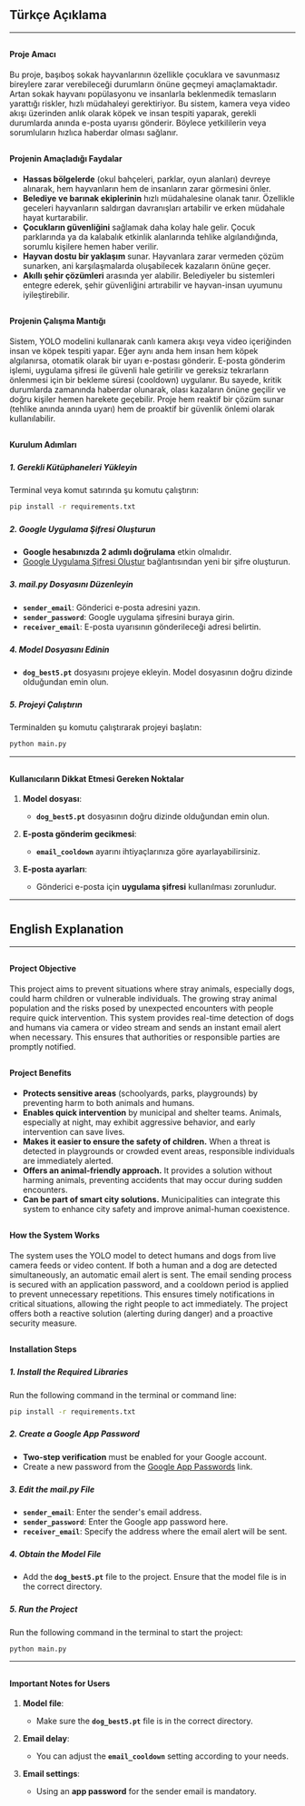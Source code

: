 # <h2> Türkçe Açıklama </h2>
---
## <h4> Proje Amacı </h4>
Bu proje, başıboş sokak hayvanlarının özellikle çocuklara ve savunmasız bireylere zarar verebileceği durumların önüne geçmeyi amaçlamaktadır. Artan sokak hayvanı popülasyonu ve insanlarla beklenmedik temasların yarattığı riskler, hızlı müdahaleyi gerektiriyor. Bu sistem, kamera veya video akışı üzerinden anlık olarak köpek ve insan tespiti yaparak, gerekli durumlarda anında e-posta uyarısı gönderir. Böylece yetkililerin veya sorumluların hızlıca haberdar olması sağlanır.

## <h4> Projenin Amaçladığı Faydalar </h4>

- **Hassas bölgelerde** (okul bahçeleri, parklar, oyun alanları) devreye alınarak, hem hayvanların hem de insanların zarar görmesini önler.
- **Belediye ve barınak ekiplerinin** hızlı müdahalesine olanak tanır. Özellikle geceleri hayvanların saldırgan davranışları artabilir ve erken müdahale hayat kurtarabilir.
- **Çocukların güvenliğini** sağlamak daha kolay hale gelir. Çocuk parklarında ya da kalabalık etkinlik alanlarında tehlike algılandığında, sorumlu kişilere hemen haber verilir.
- **Hayvan dostu bir yaklaşım** sunar. Hayvanlara zarar vermeden çözüm sunarken, ani karşılaşmalarda oluşabilecek kazaların önüne geçer.
- **Akıllı şehir çözümleri** arasında yer alabilir. Belediyeler bu sistemleri entegre ederek, şehir güvenliğini artırabilir ve hayvan-insan uyumunu iyileştirebilir.
  
## <h4> Projenin Çalışma Mantığı </h4>
Sistem, YOLO modelini kullanarak canlı kamera akışı veya video içeriğinden insan ve köpek tespiti yapar. Eğer aynı anda hem insan hem köpek algılanırsa, otomatik olarak bir uyarı e-postası gönderir. E-posta gönderim işlemi, uygulama şifresi ile güvenli hale getirilir ve gereksiz tekrarların önlenmesi için bir bekleme süresi (cooldown) uygulanır.
Bu sayede, kritik durumlarda zamanında haberdar olunarak, olası kazaların önüne geçilir ve doğru kişiler hemen harekete geçebilir. Proje hem reaktif bir çözüm sunar (tehlike anında anında uyarı) hem de proaktif bir güvenlik önlemi olarak kullanılabilir.

## <h4> Kurulum Adımları </h4>

### <h5> 1. Gerekli Kütüphaneleri Yükleyin </h5>
Terminal veya komut satırında şu komutu çalıştırın:
```bash
pip install -r requirements.txt
```

### <h5> 2. Google Uygulama Şifresi Oluşturun </h5> 
- **Google hesabınızda 2 adımlı doğrulama** etkin olmalıdır.  
- [Google Uygulama Şifresi Oluştur](https://myaccount.google.com/apppasswords) bağlantısından yeni bir şifre oluşturun.

### <h5> 3. mail.py Dosyasını Düzenleyin  </h5>
- **`sender_email`**: Gönderici e-posta adresini yazın.  
- **`sender_password`**: Google uygulama şifresini buraya girin.  
- **`receiver_email`**: E-posta uyarısının gönderileceği adresi belirtin.

### <h5> 4. Model Dosyasını Edinin </h5>
- **`dog_best5.pt`** dosyasını projeye ekleyin. Model dosyasının doğru dizinde olduğundan emin olun.

### <h5> 5. Projeyi Çalıştırın </h5>  
Terminalden şu komutu çalıştırarak projeyi başlatın:
```bash
python main.py
```

---

## <h4> Kullanıcıların Dikkat Etmesi Gereken Noktalar  </h4>

1. **Model dosyası**:  
   - **`dog_best5.pt`** dosyasının doğru dizinde olduğundan emin olun.

2. **E-posta gönderim gecikmesi**:  
   - **`email_cooldown`** ayarını ihtiyaçlarınıza göre ayarlayabilirsiniz.

3. **E-posta ayarları**:  
   - Gönderici e-posta için **uygulama şifresi** kullanılması zorunludur.

---

# <h2> English Explanation </h2>

---

## <h4> Project Objective </h4>
This project aims to prevent situations where stray animals, especially dogs, could harm children or vulnerable individuals. The growing stray animal population and the risks posed by unexpected encounters with people require quick intervention. This system provides real-time detection of dogs and humans via camera or video stream and sends an instant email alert when necessary. This ensures that authorities or responsible parties are promptly notified.

## <h4> Project Benefits </h4>

- **Protects sensitive areas** (schoolyards, parks, playgrounds) by preventing harm to both animals and humans.
- **Enables quick intervention** by municipal and shelter teams. Animals, especially at night, may exhibit aggressive behavior, and early intervention can save lives.
- **Makes it easier to ensure the safety of children.** When a threat is detected in playgrounds or crowded event areas, responsible individuals are immediately alerted.
- **Offers an animal-friendly approach.** It provides a solution without harming animals, preventing accidents that may occur during sudden encounters.
- **Can be part of smart city solutions.** Municipalities can integrate this system to enhance city safety and improve animal-human coexistence.

## <h4> How the System Works </h4>
The system uses the YOLO model to detect humans and dogs from live camera feeds or video content. If both a human and a dog are detected simultaneously, an automatic email alert is sent. The email sending process is secured with an application password, and a cooldown period is applied to prevent unnecessary repetitions.
This ensures timely notifications in critical situations, allowing the right people to act immediately. The project offers both a reactive solution (alerting during danger) and a proactive security measure.

## <h4> Installation Steps </h4>

### <h5> 1. Install the Required Libraries </h5>
Run the following command in the terminal or command line:
```bash
pip install -r requirements.txt
```

### <h5> 2. Create a Google App Password </h5> 
- **Two-step verification** must be enabled for your Google account.
- Create a new password from the [Google App Passwords](https://myaccount.google.com/apppasswords) link.

### <h5> 3. Edit the mail.py File </h5>
- **`sender_email`**: Enter the sender's email address.  
- **`sender_password`**: Enter the Google app password here.  
- **`receiver_email`**: Specify the address where the email alert will be sent.

### <h5> 4. Obtain the Model File </h5>
- Add the **`dog_best5.pt`** file to the project. Ensure that the model file is in the correct directory.

### <h5> 5. Run the Project </h5>  
Run the following command in the terminal to start the project:
```bash
python main.py
```

---

## <h4> Important Notes for Users </h4> 

1. **Model file**:  
   - Make sure the **`dog_best5.pt`** file is in the correct directory.

2. **Email delay**:  
   - You can adjust the **`email_cooldown`** setting according to your needs.

3. **Email settings**:  
   - Using an **app password** for the sender email is mandatory.
